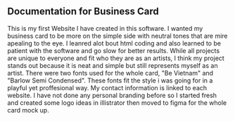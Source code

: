## Documentation for Business Card

This is my first Website I have created in this software. I wanted my business card to be more on the simple side with neutral tones that are mire apealing to the eye. I leanred alot bout html coding and also learned to be patient with the software and go slow for better results. While all projects are unique to everyone and fit who they are as an artists, I think my project stands out because it is neat and simple but still represents myself as an artist. There were two fonts used for the whole card, "Be Vietnam" and "Barlow Semi Condensed". These fonts fit the style i was going for in a playful yet proffesional way. My contact information is linked to each website. I have not done any personal branding before so I started fresh and created some logo ideas in illistrator then moved to figma for the whole card mock up.